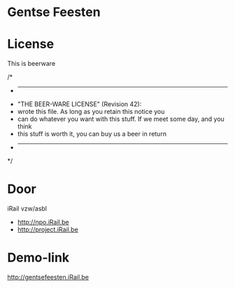 # Gentse Feesten

# License

This is beerware

/*
 * ----------------------------------------------------------------------------
 * "THE BEER-WARE LICENSE" (Revision 42):
 * <info at iRail.be> wrote this file. As long as you retain this notice you
 * can do whatever you want with this stuff. If we meet some day, and you think
 * this stuff is worth it, you can buy us a beer in return
 * ----------------------------------------------------------------------------
 */

# Door

iRail vzw/asbl

* http://npo.iRail.be
* http://project.iRail.be

# Demo-link

http://gentsefeesten.iRail.be
